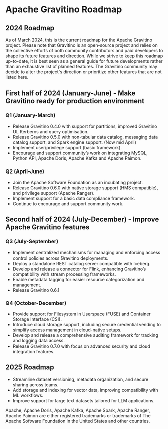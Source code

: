 # Apache Gravitino Roadmap

## 2024 Roadmap

As of March 2024, this is the current roadmap for the Apache Gravitino project. Please note that Gravitino is an open-source project and relies on the collective efforts of both community contributors and paid developers to shape its future features and direction. While we strive to keep this roadmap up-to-date, it is best seen as a general guide for future developments rather than an exhaustive list of planned features. The Gravitino community may decide to alter the project's direction or prioritize other features that are not listed here.

## First half of 2024 (January-June) - Make Gravitino ready for production environment

### Q1 (January-March)

- Release Gravitino 0.4.0 with support for partitions, improved Gravitino UI, Kerberos and query optimisation.
- Release Gravitino 0.5.0 with non-tabular data catalog, messaging data catalog support, and Spark engine support. (Now mid April)
- Implement user/privilege support (basic framework).
- Encourage and support community’s work on integrating MySQL, Python API, Apache Doris, Apache Kafka and Apache Paimon.

### Q2 (April-June)

- Join the Apache Software Foundation as an incubating project.
- Release Gravitino 0.6.0 with native storage support (HMS compatible), and privilege support (Apache Ranger).
- Implement support for a basic data compliance framework.
- Continue to encourage and support community work.

## Second half of 2024 (July-December) - Improve Apache Gravitino features

### Q3 (July-September)

- Implement centralized mechanisms for managing and enforcing access control policies across Gravitino deployments.
- Deploy a standalone REST catalog server compatible with Iceberg.
- Develop and release a connector for Flink, enhancing Gravitino’s compatibility with stream processing frameworks.
- Enable metadata tagging for easier resource categorization and management.
- Release Gravitino 0.6.1

### Q4 (October-December)

- Provide support for Filesystem in Userspace (FUSE) and Container Storage Interface (CSI).
- Introduce cloud storage support, including secure credential vending to simplify access management in cloud-native setups.
- Develop and release a comprehensive auditing framework for tracking and logging data access.
- Release Gravitino 0.7.0 with focus on advanced security and cloud integration features.

## 2025 Roadmap

- Streamline dataset versioning, metadata organization, and secure sharing across teams.
- Add storage and indexing for vector data, improving compatibility with ML workflows.
- Improve support for large text datasets tailored for LLM applications.

Apache, Apache Doris, Apache Kafka, Apache Spark, Apache Ranger, Apache Paimon are either registered trademarks or trademarks of The Apache Software Foundation in the United States and other countries.
